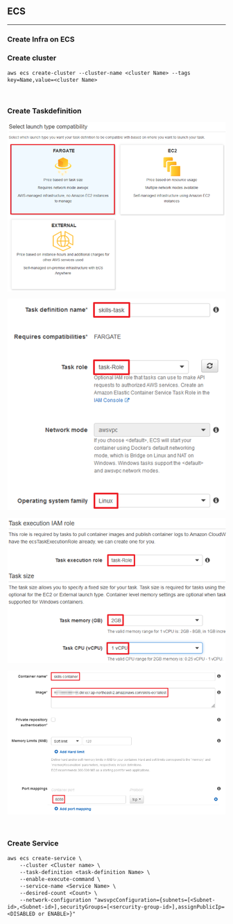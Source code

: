 ## ECS
---
### Create Infra on ECS
### Create cluster
```shell
aws ecs create-cluster --cluster-name <cluster Name> --tags key=Name,value=<cluster Name>
```

<br>

### Create Taskdefinition
![Select Launch Type Compatibility](https://github.com/ondacloud/AWS/blob/main/ECS/ECS-EXEC/img/image-1.png)

![Create Taskdefinition](https://github.com/ondacloud/AWS/blob/main/ECS/ECS-EXEC/img/image-2.png)

![Create Taskdefinition](https://github.com/ondacloud/AWS/blob/main/ECS/ECS-EXEC/img/image-3.png)

![Create Taskdefinition](https://github.com/ondacloud/AWS/blob/main/ECS/ECS-EXEC/img/image-4.png)

<br>

### Create Service
```shell
aws ecs create-service \
    --cluster <Cluster name> \
    --task-definition <task-definition Name> \
    --enable-execute-command \
    --service-name <Service Name> \
    --desired-count <Count> \
    --network-configuration "awsvpcConfiguration={subnets=[<Subnet-id>,<Subnet-id>],securityGroups=[<sercurity-group-id>],assignPublicIp=<DISABLED or ENABLE>}"